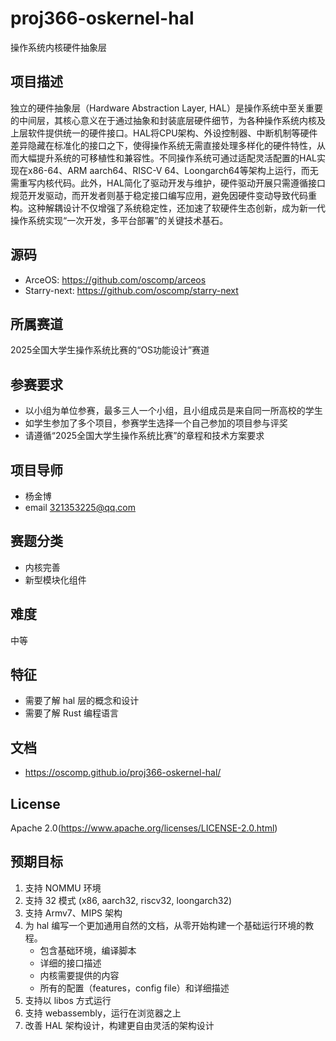 # proj366-oskernel-hal

操作系统内核硬件抽象层

## 项目描述

独立的硬件抽象层（Hardware Abstraction Layer, HAL）是操作系统中至关重要的中间层，其核心意义在于通过抽象和封装底层硬件细节，为各种操作系统内核及上层软件提供统一的硬件接口。HAL将CPU架构、外设控制器、中断机制等硬件差异隐藏在标准化的接口之下，使得操作系统无需直接处理多样化的硬件特性，从而大幅提升系统的可移植性和兼容性。不同操作系统可通过适配灵活配置的HAL实现在x86-64、ARM aarch64、RISC-V 64、Loongarch64等架构上运行，而无需重写内核代码。此外，HAL简化了驱动开发与维护，硬件驱动开展只需遵循接口规范开发驱动，而开发者则基于稳定接口编写应用，避免因硬件变动导致代码重构。这种解耦设计不仅增强了系统稳定性，还加速了软硬件生态创新，成为新一代操作系统实现“一次开发，多平台部署”的关键技术基石。

## 源码

- ArceOS: <https://github.com/oscomp/arceos>
- Starry-next: <https://github.com/oscomp/starry-next>

## 所属赛道

2025全国大学生操作系统比赛的“OS功能设计”赛道

## 参赛要求

- 以小组为单位参赛，最多三人一个小组，且小组成员是来自同一所高校的学生
- 如学生参加了多个项目，参赛学生选择一个自己参加的项目参与评奖
- 请遵循“2025全国大学生操作系统比赛”的章程和技术方案要求

## 项目导师

- 杨金博
- email <321353225@qq.com>

## 赛题分类

- 内核完善
- 新型模块化组件

## 难度

中等

## 特征

- 需要了解 hal 层的概念和设计
- 需要了解 Rust 编程语言

## 文档

- <https://oscomp.github.io/proj366-oskernel-hal/>

## License

Apache 2.0(<https://www.apache.org/licenses/LICENSE-2.0.html>)

## 预期目标

1. 支持 NOMMU 环境
3. 支持 32 模式 (x86, aarch32, riscv32, loongarch32)
4. 支持 Armv7、MIPS 架构
5. 为 hal 编写一个更加通用自然的文档，从零开始构建一个基础运行环境的教程。
   - 包含基础环境，编译脚本
   - 详细的接口描述
   - 内核需要提供的内容
   - 所有的配置（features，config file）和详细描述
6. 支持以 libos 方式运行
7. 支持 webassembly，运行在浏览器之上
8. 改善 HAL 架构设计，构建更自由灵活的架构设计
